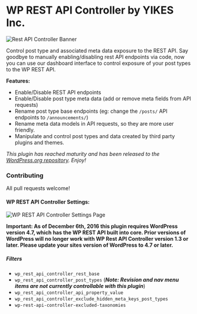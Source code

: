 # WP REST API Controller by YIKES Inc.

![Rest API Controller Banner](https://ps.w.org/wp-rest-api-controller/assets/banner-772x250.png)

Control post type and associated meta data exposure to the REST API. Say goodbye to manually enabling/disabling rest API endpoints via code, now you can use our dashboard interface to control exposure of your post types to the WP REST API.

**Features:**
* Enable/Disable REST API endpoints
* Enable/Disable post type meta data (add or remove meta fields from API requests)
* Rename post type base endpoints (eg: change the `/posts/` API endpoints to `/announcements/`)
* Rename meta data models in API requests, so they are more user friendly.
* Manipulate and control post types and data created by third party plugins and themes.

<em>This plugin has reached maturity and has been released to the [WordPress.org repository](https://wordpress.org/support/plugin/wp-rest-api-controller). Enjoy!</em>

### Contributing

All pull requests welcome!

#### WP REST API Controller Settings:

![WP REST API Controller Settings Page](https://cldup.com/DVYcj6g3RO.png)

<strong>Important: As of December 6th, 2016 this plugin requires WordPress version 4.7, which has the WP REST API built into core. Prior versions of WordPress will no longer work with WP Rest API Controller version 1.3 or later. Please update your sites version of WordPress to 4.7 or later.</strong>

##### Filters

* `wp_rest_api_controller_rest_base`
* `wp_rest_api_controller_post_types` (***Note: Revision and nav menu items are not currently controllable with this plugin***)
* `wp_rest_api_controller_api_property_value`
* `wp_rest_api_controller_exclude_hidden_meta_keys_post_types`
* `wp-rest-api-controller-excluded-taxonomies`
